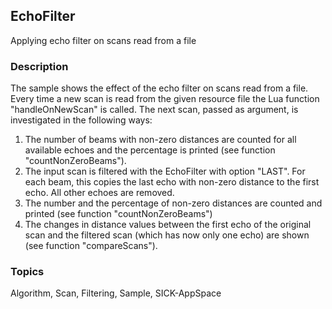 ## EchoFilter
Applying echo filter on scans read from a file
### Description
The sample shows the effect of the echo filter on scans read from a file.
Every time a new scan is read from the given resource file the Lua function "handleOnNewScan"
is called. The next scan, passed as argument, is investigated in the following ways:

1. The number of beams with non-zero distances are counted for all available echoes and the
   percentage is printed (see function "countNonZeroBeams").
2. The input scan is filtered with the EchoFilter with option "LAST". For each beam, this copies 
   the last echo with non-zero distance to the first echo. All other echoes are removed.
3. The number and the percentage of non-zero distances are counted and printed
   (see function "countNonZeroBeams")
4. The changes in distance values between the first echo of the original scan and the filtered scan
   (which has now only one echo) are shown (see function "compareScans").

### Topics
Algorithm, Scan, Filtering, Sample, SICK-AppSpace